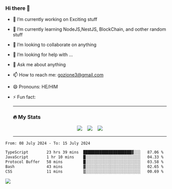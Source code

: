 ### Hi there 👋

<!--
**charlieScript/charlieScript** is a ✨ _special_ ✨ repository because its `README.md` (this file) appears on your GitHub profile.

Here are some ideas to get you started: -->

- 🔭 I’m currently working on Exciting stuff
- 🌱 I’m currently learning NodeJS,NestJS, BlockChain, and oother random stuff
- 👯 I’m looking to collaborate on anything
- 🤔 I’m looking for help with ...
- 💬 Ask me about anything
- 📫 How to reach me: gozione3@gmail.com
- 😄 Pronouns: HE/HIM
- ⚡ Fun fact:


  ---

  ### :fire: My Stats

  <div id="stats" align="center">
  <img src="http://github-readme-streak-stats.herokuapp.com?user=charlieScript&theme=dark&date_format=M%20j%5B%2C%20Y%5D" />&nbsp;&nbsp;&nbsp;
  <img src="https://github-readme-stats.vercel.app/api/top-langs/?username=charlieScript&layout=compact&theme=vision-friendly-dark"/>&nbsp;&nbsp;&nbsp;
  <img src="https://github-readme-stats.vercel.app/api?username=charlieScript&show_icons=true&theme=radical"/>
  </div>

  ---



<!--START_SECTION:waka-->

```txt
From: 08 July 2024 - To: 15 July 2024

TypeScript        23 hrs 39 mins  █████████████████████▓░░░   87.06 %
JavaScript        1 hr 10 mins    █░░░░░░░░░░░░░░░░░░░░░░░░   04.33 %
Protocol Buffer   58 mins         █░░░░░░░░░░░░░░░░░░░░░░░░   03.58 %
Bash              43 mins         ▓░░░░░░░░░░░░░░░░░░░░░░░░   02.65 %
CSS               11 mins         ▒░░░░░░░░░░░░░░░░░░░░░░░░   00.69 %
```

<!--END_SECTION:waka-->
![](https://komarev.com/ghpvc/?username=charlieScript)
